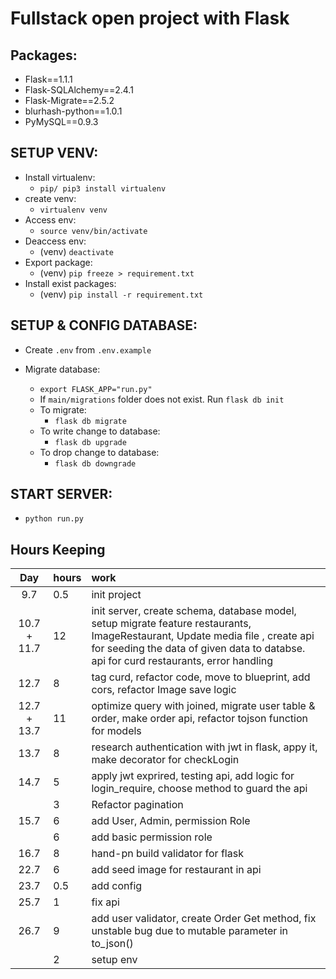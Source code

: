 # Fullstack open project with Flask



## Packages:
* Flask==1.1.1
* Flask-SQLAlchemy==2.4.1
* Flask-Migrate==2.5.2
* blurhash-python==1.0.1
* PyMySQL==0.9.3
  
## SETUP VENV:
* Install virtualenv:
  * `pip/ pip3 install virtualenv` 
* create venv:
  * `virtualenv venv`
* Access env:
  * `source venv/bin/activate`
* Deaccess env:
  * (venv) `deactivate`
* Export package:
  * (venv) `pip freeze > requirement.txt`
* Install exist packages:
  * (venv) `pip install -r requirement.txt`
## SETUP & CONFIG DATABASE:
* Create `.env` from `.env.example`

* Migrate database:
  * `export FLASK_APP="run.py"`
  * If `main/migrations` folder does not exist. Run `flask db init`
  * To migrate: 
    * `flask db migrate`
  * To write change to database:
    * `flask db upgrade`
  * To drop change to database:
    * `flask db downgrade`
  
## START SERVER:
* `python run.py`

## Hours Keeping
| Day | hours | work |
|:----:|:-----|:-----|
|9.7| 0.5 | init project |
|10.7 + 11.7| 12 | init server, create schema, database model, setup migrate feature restaurants, ImageRestaurant, Update media file , create api for seeding the data of given data to databse. api for curd restaurants, error handling|
|12.7| 8 | tag curd, refactor code, move to blueprint, add cors, refactor Image save logic|, connect to react app |
|12.7 + 13.7| 11 | optimize query with joined, migrate user table & order, make order api, refactor tojson function for models |
|13.7| 8 | research authentication with jwt in flask, appy it, make decorator for checkLogin |
|14.7| 5 | apply jwt exprired, testing api, add logic for login_require, choose method to guard the api |
|| 3 | Refactor pagination|
|15.7| 6 | add User, Admin, permission Role|
|| 6 | add basic permission role|
|16.7| 8 | hand-pn build validator for flask|
|22.7| 6 | add seed image for restaurant in api |
|23.7| 0.5 | add config |
|25.7| 1 | fix api |
|26.7| 9 | add user validator, create Order Get method, fix unstable bug due to mutable parameter in to_json()|
|| 2 | setup env|

